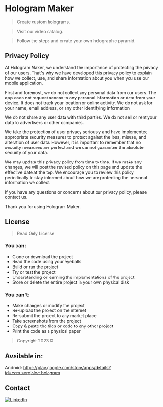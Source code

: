 # Hologram Maker


> Create custom holograms.

> Visit our video catalog.

> Follow the steps and create your own holographic pyramid.

## Privacy Policy

At Hologram Maker, we understand the importance of protecting the privacy of our users. That's why we have developed this privacy policy to explain how we collect, use, and share information about you when you use our mobile application.

First and foremost, we do not collect any personal data from our users. The app does not request access to any personal information or data from your device. It does not track your location or online activity. We do not ask for your name, email address, or any other identifying information.

We do not share any user data with third parties. We do not sell or rent your data to advertisers or other companies.

We take the protection of user privacy seriously and have implemented appropriate security measures to protect against the loss, misuse, and alteration of user data. However, it is important to remember that no security measures are perfect and we cannot guarantee the absolute security of your data.

We may update this privacy policy from time to time. If we make any changes, we will post the revised policy on this page and update the effective date at the top. We encourage you to review this policy periodically to stay informed about how we are protecting the personal information we collect.

If you have any questions or concerns about our privacy policy, please contact us.

Thank you for using Hologram Maker.

## License

> Read Only License

### You can:
- Clone or download the project
- Read the code using your eyeballs
- Build or run the project
- Try or test the project
- Understanding or learning the implementations of the project
- Store or delete the entire project in your own physical disk

### You can't:
- Make changes or modify the project
- Re-upload the project on the internet
- Re-submit the project to any market place
- Take screenshots from the project
- Copy & paste the files or code to any other project
- Print the code as a physical paper

> Copyright 2023 ©

## Available in:
Android: https://play.google.com/store/apps/details?id=com.sergioloc.hologram

## Contact
[![LinkedIn][linkedin-shield]][linkedin-url]


<!-- MARKDOWN LINKS & IMAGES -->
[license-shield]: https://img.shields.io/github/license/othneildrew/Best-README-Template.svg?style=flat-square
[license-url]: https://github.com/othneildrew/Best-README-Template/blob/master/LICENSE.txt
[linkedin-shield]: https://img.shields.io/badge/-LinkedIn-black.svg?style=flat-square&logo=linkedin&colorB=555
[linkedin-url]: https://www.linkedin.com/in/sergio-lopez-ceballos/
